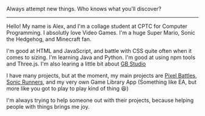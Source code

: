 Always attempt new things. Who knows what you'll discover?

---

Hello! My name is Alex, and I'm a collage student at CPTC for Computer Programming. I absolutly love Video Games. I'm a huge Super Mario, Sonic the Hedgehog, and Minecraft fan.

I'm good at HTML and JavaScript, and battle with CSS quite often when it comes to sizing. I'm learning Java and Python. I'm good at using npm tools and Three.js. I'm also learing a little bit about [GB Studio](https://github.com/chrismaltby/gb-studio )

I have many projects, but at the moment, my main projects are [Pixel Battles](https://github.com/SuperGamer001/PixelBattles), [Sonic Runners](https://github.com/PlopesK/Sonic-R), and my very own Game Library App (Something like EA, but more like you got to play to play kind of thing 😆)

I'm always trying to help someone out with their projects, because helping people with things brings me joy. 
